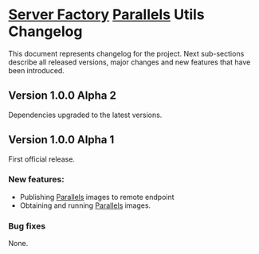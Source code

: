 # [Server Factory](https://github.com/Server-Factory/Core-Framework) [Parallels](https://www.parallels.com/) Utils Changelog

This document represents changelog for the project. Next sub-sections describe
all released versions, major changes and new features that have been introduced.

## Version 1.0.0 Alpha 2

Dependencies upgraded to the latest versions.

## Version 1.0.0 Alpha 1

First official release.

### New features:
   
- Publishing [Parallels](https://www.parallels.com/) images to remote endpoint
- Obtaining and running [Parallels](https://www.parallels.com/) images.

### Bug fixes

None.